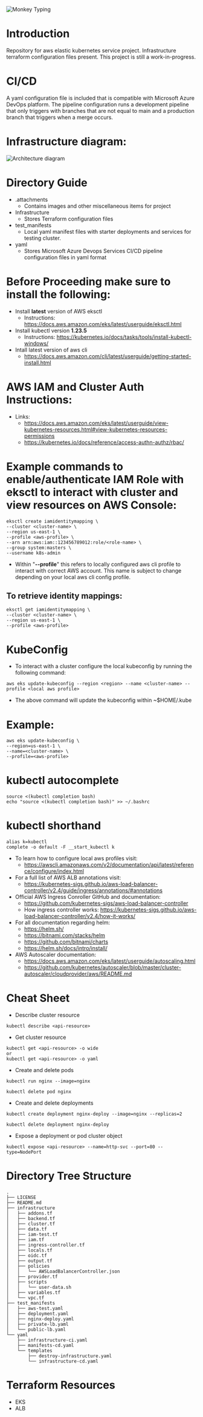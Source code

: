 <!-- Logos -->
<!-- ![Tomcat image](/.attachments/tomcat-logo.png =250x200) -->
![Monkey Typing](/.attachments/monkey.gif)

<!-- Intro -->
# Introduction
Repository for aws elastic kubernetes service project. Infrastructure terraform configuration files present. This project is still a work-in-progress.

# CI/CD
A yaml configuration file is included that is compatible with Microsoft Azure DevOps platform. The pipeline configuration runs a development pipeline that only triggers with branches that are not equal to main and a production branch that triggers when a merge occurs.

# Infrastructure diagram:
![Architecture diagram](/.attachments/eks-project.png)

<!-- Dir Summary -->
# Directory Guide
* .attachments
  * Contains images and other miscellaneous items for project
* Infrastructure
    * Stores Terraform configuration files
* test_manifests
  * Local yaml manifest files with starter deployments and services for testing cluster.
* yaml
    * Stores Microsoft Azure Devops Services CI/CD pipeline configuration files in yaml format

# Before Proceeding make sure to install the following:
* Install **latest** version of AWS eksctl
  * Instructions: https://docs.aws.amazon.com/eks/latest/userguide/eksctl.html
* Install kubectl version **1.23.5**
  * Instructions: https://kubernetes.io/docs/tasks/tools/install-kubectl-windows/
* Intall latest version of aws cli
  * https://docs.aws.amazon.com/cli/latest/userguide/getting-started-install.html

# AWS IAM and Cluster Auth Instructions:
* Links:
  * https://docs.aws.amazon.com/eks/latest/userguide/view-kubernetes-resources.html#view-kubernetes-resources-permissions
  * https://kubernetes.io/docs/reference/access-authn-authz/rbac/
# Example commands to enable/authenticate IAM Role with eksctl to interact with cluster and view resources on AWS Console:
```
eksctl create iamidentitymapping \
--cluster <cluster-name> \
--region us-east-1 \
--profile <aws-profile> \
--arn arn:aws:iam::123456789012:role/<role-name> \
--group system:masters \
--username k8s-admin
```
* Within "**--profile**" this refers to locally configured aws cli profile to interact with correct AWS account. This name is subject to change depending on your local aws cli config profile.
## To retrieve identity mappings:
```
eksctl get iamidentitymapping \
--cluster <cluster-name> \
--region us-east-1 \
--profile <aws-profile>
```

<!-- kubeconfig commands -->
# KubeConfig
* To interact with a cluster configure the local kubeconfig by running the following command:
```
aws eks update-kubeconfig --region <region> --name <cluster-name> --profile <local aws profile>
```
* The above command will update the kubeconfig within ~$HOME/.kube

# Example:
```
aws eks update-kubeconfig \
--region=us-east-1 \
--name=<cluster-name> \
--profile=<aws-profile>
```

# kubectl autocomplete
```
source <(kubectl completion bash)
echo "source <(kubectl completion bash)" >> ~/.bashrc
```
# kubectl shorthand
```
alias k=kubectl
complete -o default -F __start_kubectl k
```
* To learn how to configure local aws profiles visit: 
   *  https://awscli.amazonaws.com/v2/documentation/api/latest/reference/configure/index.html
* For a full list of AWS ALB annotations visit: 
   * https://kubernetes-sigs.github.io/aws-load-balancer-controller/v2.4/guide/ingress/annotations/#annotations
* Official AWS Ingress Conroller GitHub and documentation: 
   * https://github.com/kubernetes-sigs/aws-load-balancer-controller
   * How ingress controller works: https://kubernetes-sigs.github.io/aws-load-balancer-controller/v2.4/how-it-works/
* For all documentation regarding helm:
  * https://helm.sh/
  * https://bitnami.com/stacks/helm
  * https://github.com/bitnami/charts
  * https://helm.sh/docs/intro/install/
* AWS Autoscaler documentation:
  * https://docs.aws.amazon.com/eks/latest/userguide/autoscaling.html
  * https://github.com/kubernetes/autoscaler/blob/master/cluster-autoscaler/cloudprovider/aws/README.md

# Cheat Sheet
* Describe cluster resource
```
kubectl describe <api-resource>
```
* Get cluster resource
```
kubectl get <api-resource> -o wide
or
kubectl get <api-resource> -o yaml
```
* Create and delete pods
```
kubectl run nginx --image=nginx

kubectl delete pod nginx
```
* Create and delete deployments
```
kubectl create deployment nginx-deploy --image=nginx --replicas=2

kubectl delete deployment nginx-deploy
```
* Expose a deployment or pod cluster object
```
kubectl expose <api-resource> --name=http-svc --port=80 --type=NodePort
```

<!-- Dir Tree Structure -->
# Directory Tree Structure

```
.
├── LICENSE
├── README.md
├── infrastructure
│   ├── addons.tf
│   ├── backend.tf
│   ├── cluster.tf
│   ├── data.tf
│   ├── iam-test.tf
│   ├── iam.tf
│   ├── ingress-controller.tf
│   ├── locals.tf
│   ├── oidc.tf
│   ├── output.tf
│   ├── policies
│   │   └── AWSLoadBalancerController.json
│   ├── provider.tf
│   ├── scripts
│   │   └── user-data.sh
│   ├── variables.tf
│   └── vpc.tf
├── test_manifests
│   ├── aws-test.yaml
│   ├── deployment.yaml
│   ├── nginx-deploy.yaml
│   ├── private-lb.yaml
│   └── public-lb.yaml
└── yaml
    ├── infrastructure-ci.yaml
    ├── manifests-cd.yaml
    └── templates
        ├── destroy-infrastructure.yaml
        └── infrastructure-cd.yaml
```

# Terraform Resources
* EKS
* ALB